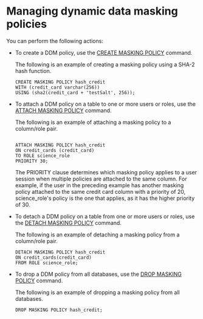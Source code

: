 # Managing dynamic data masking policies<a name="r_ddm-procedures"></a>

You can perform the following actions:
+ To create a DDM policy, use the [CREATE MASKING POLICY](r_CREATE_MASKING_POLICY.md) command\.

  The following is an example of creating a masking policy using a SHA\-2 hash function\.

  ```
  CREATE MASKING POLICY hash_credit 
  WITH (credit_card varchar(256)) 
  USING (sha2(credit_card + 'testSalt', 256));
  ```
+ To attach a DDM policy on a table to one or more users or roles, use the [ATTACH MASKING POLICY](r_ATTACH_MASKING_POLICY.md) command\.

  The following is an example of attaching a masking policy to a column/role pair\.

  ```
   
  ATTACH MASKING POLICY hash_credit 
  ON credit_cards (credit_card) 
  TO ROLE science_role 
  PRIORITY 30;
  ```

  The PRIORITY clause determines which masking policy applies to a user session when multiple policies are attached to the same column\. For example, if the user in the preceding example has another masking policy attached to the same credit card column with a priority of 20, science\_role's policy is the one that applies, as it has the higher priority of 30\.
+ To detach a DDM policy on a table from one or more users or roles, use the [DETACH MASKING POLICY](r_DETACH_MASKING_POLICY.md) command\.

  The following is an example of detaching a masking policy from a column/role pair\.

  ```
  DETACH MASKING POLICY hash_credit 
  ON credit_cards(credit_card) 
  FROM ROLE science_role;
  ```
+ To drop a DDM policy from all databases, use the [DROP MASKING POLICY](r_DROP_MASKING_POLICY.md) command\.

  The following is an example of dropping a masking policy from all databases\.

  ```
  DROP MASKING POLICY hash_credit;                  
  ```